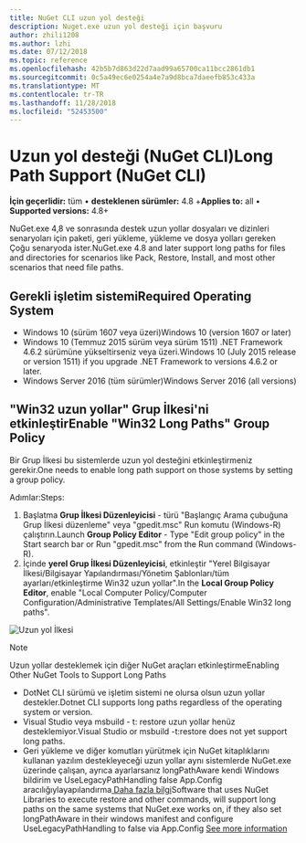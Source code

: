 ```yaml
---
title: NuGet CLI uzun yol desteği
description: Nuget.exe uzun yol desteği için başvuru
author: zhili1208
ms.author: lzhi
ms.date: 07/12/2018
ms.topic: reference
ms.openlocfilehash: 42b5b7d863d22d7aad99a65700ca11bcc2861db1
ms.sourcegitcommit: 0c5a49ec6e0254a4e7a9d8bca7daeefb853c433a
ms.translationtype: MT
ms.contentlocale: tr-TR
ms.lasthandoff: 11/28/2018
ms.locfileid: "52453500"
---
```

# <a name="long-path-support-nuget-cli"></a><span data-ttu-id="f7317-103">Uzun yol desteği (NuGet CLI)</span><span class="sxs-lookup"><span data-stu-id="f7317-103">Long Path Support (NuGet CLI)</span></span>

<span data-ttu-id="f7317-104">**İçin geçerlidir:** tüm &bullet; **desteklenen sürümler:** 4.8 +</span><span class="sxs-lookup"><span data-stu-id="f7317-104">**Applies to:** all &bullet; **Supported versions:** 4.8+</span></span>

<span data-ttu-id="f7317-105">NuGet.exe 4,8 ve sonrasında destek uzun yollar dosyaları ve dizinleri senaryoları için paketi, geri yükleme, yükleme ve dosya yolları gereken Çoğu senaryoda ister.</span><span class="sxs-lookup"><span data-stu-id="f7317-105">NuGet.exe 4.8 and later support long paths for files and directories for scenarios like Pack, Restore, Install, and most other scenarios that need file paths.</span></span>

## <a name="required-operating-system"></a><span data-ttu-id="f7317-106">Gerekli işletim sistemi</span><span class="sxs-lookup"><span data-stu-id="f7317-106">Required Operating System</span></span>

-   <span data-ttu-id="f7317-107">Windows 10 (sürüm 1607 veya üzeri)</span><span class="sxs-lookup"><span data-stu-id="f7317-107">Windows 10 (version 1607 or later)</span></span>
-   <span data-ttu-id="f7317-108">Windows 10 (Temmuz 2015 sürüm veya sürüm 1511) .NET Framework 4.6.2 sürümüne yükseltirseniz veya üzeri.</span><span class="sxs-lookup"><span data-stu-id="f7317-108">Windows 10 (July 2015 release or version 1511) if you upgrade .NET Framework to versions 4.6.2 or later.</span></span>
-   <span data-ttu-id="f7317-109">Windows Server 2016 (tüm sürümler)</span><span class="sxs-lookup"><span data-stu-id="f7317-109">Windows Server 2016 (all versions)</span></span>

## <a name="enable-win32-long-paths-group-policy"></a><span data-ttu-id="f7317-110">"Win32 uzun yollar" Grup İlkesi'ni etkinleştir</span><span class="sxs-lookup"><span data-stu-id="f7317-110">Enable "Win32 Long Paths" Group Policy</span></span>

<span data-ttu-id="f7317-111">Bir Grup İlkesi bu sistemlerde uzun yol desteğini etkinleştirmeniz gerekir.</span><span class="sxs-lookup"><span data-stu-id="f7317-111">One needs to enable long path support on those systems by setting a group policy.</span></span>

<span data-ttu-id="f7317-112">Adımlar:</span><span class="sxs-lookup"><span data-stu-id="f7317-112">Steps:</span></span>
1. <span data-ttu-id="f7317-113">Başlatma **Grup İlkesi Düzenleyicisi** - türü "Başlangıç Arama çubuğuna Grup İlkesi düzenleme" veya "gpedit.msc" Run komutu (Windows-R) çalıştırın.</span><span class="sxs-lookup"><span data-stu-id="f7317-113">Launch **Group Policy Editor** - Type "Edit group policy" in the Start search bar or Run "gpedit.msc" from the Run command (Windows-R).</span></span>
2. <span data-ttu-id="f7317-114">İçinde **yerel Grup İlkesi Düzenleyicisi**, etkinleştir "Yerel Bilgisayar İlkesi/Bilgisayar Yapılandırması/Yönetim Şablonları/tüm ayarları/etkinleştirme Win32 uzun yollar".</span><span class="sxs-lookup"><span data-stu-id="f7317-114">In the **Local Group Policy Editor**, enable "Local Computer Policy/Computer Configuration/Administrative Templates/All Settings/Enable Win32 long paths".</span></span>

![Uzun yol İlkesi](media/LongPathPolicy.png)


> [!Note]
> <span data-ttu-id="f7317-116">Uzun yollar desteklemek için diğer NuGet araçları etkinleştirme</span><span class="sxs-lookup"><span data-stu-id="f7317-116">Enabling Other NuGet Tools to Support Long Paths</span></span>
>
> -   <span data-ttu-id="f7317-117">DotNet CLI sürümü ve işletim sistemi ne olursa olsun uzun yollar destekler.</span><span class="sxs-lookup"><span data-stu-id="f7317-117">Dotnet CLI supports long paths regardless of the operating system or version.</span></span>
> -   <span data-ttu-id="f7317-118">Visual Studio veya msbuild - t: restore uzun yollar henüz desteklemiyor.</span><span class="sxs-lookup"><span data-stu-id="f7317-118">Visual Studio or msbuild -t:restore does not yet support long paths.</span></span>
> -   <span data-ttu-id="f7317-119">Geri yükleme ve diğer komutları yürütmek için NuGet kitaplıklarını kullanan yazılım destekleyeceği uzun yollar aynı sistemlerde NuGet.exe üzerinde çalışan, ayrıca ayarlarsanız longPathAware kendi Windows bildirim ve UseLegacyPathHandling false App.Config aracılığıylayapılandırma[ Daha fazla bilgi](https://blogs.msdn.microsoft.com/jeremykuhne/2016/07/30/net-4-6-2-and-long-paths-on-windows-10/)</span><span class="sxs-lookup"><span data-stu-id="f7317-119">Software that uses NuGet Libraries to execute restore and other commands, will support long paths on the same systems that NuGet.exe works on, if they also set longPathAware in their windows manifest and configure UseLegacyPathHandling to false via App.Config [See more information](https://blogs.msdn.microsoft.com/jeremykuhne/2016/07/30/net-4-6-2-and-long-paths-on-windows-10/)</span></span>

